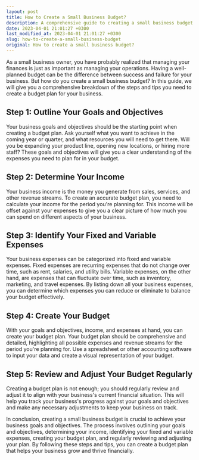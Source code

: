 ```yaml
---
layout: post
title: How to Create a Small Business Budget?
description: A comprehensive guide to creating a small business budget to help your business grow financially. Learn the steps and tips on how to create a budget plan.
date: 2023-04-01 21:01:27 +0300
last_modified_at: 2023-04-01 21:01:27 +0300
slug: how-to-create-a-small-business-budget
original: How to create a small business budget?
---
```

As a small business owner, you have probably realized that managing your finances is just as important as managing your operations. Having a well-planned budget can be the difference between success and failure for your business. But how do you create a small business budget? In this guide, we will give you a comprehensive breakdown of the steps and tips you need to create a budget plan for your business.

## Step 1: Outline Your Goals and Objectives

Your business goals and objectives should be the starting point when creating a budget plan. Ask yourself what you want to achieve in the coming year or quarter, and what resources you will need to get there. Will you be expanding your product line, opening new locations, or hiring more staff? These goals and objectives will give you a clear understanding of the expenses you need to plan for in your budget.

## Step 2: Determine Your Income

Your business income is the money you generate from sales, services, and other revenue streams. To create an accurate budget plan, you need to calculate your income for the period you're planning for. This income will be offset against your expenses to give you a clear picture of how much you can spend on different aspects of your business.

## Step 3: Identify Your Fixed and Variable Expenses

Your business expenses can be categorized into fixed and variable expenses. Fixed expenses are recurring expenses that do not change over time, such as rent, salaries, and utility bills. Variable expenses, on the other hand, are expenses that can fluctuate over time, such as inventory, marketing, and travel expenses. By listing down all your business expenses, you can determine which expenses you can reduce or eliminate to balance your budget effectively.

## Step 4: Create Your Budget

With your goals and objectives, income, and expenses at hand, you can create your budget plan. Your budget plan should be comprehensive and detailed, highlighting all possible expenses and revenue streams for the period you're planning for. Use a spreadsheet or other accounting software to input your data and create a visual representation of your budget.

## Step 5: Review and Adjust Your Budget Regularly

Creating a budget plan is not enough; you should regularly review and adjust it to align with your business's current financial situation. This will help you track your business's progress against your goals and objectives and make any necessary adjustments to keep your business on track.

In conclusion, creating a small business budget is crucial to achieve your business goals and objectives. The process involves outlining your goals and objectives, determining your income, identifying your fixed and variable expenses, creating your budget plan, and regularly reviewing and adjusting your plan. By following these steps and tips, you can create a budget plan that helps your business grow and thrive financially.